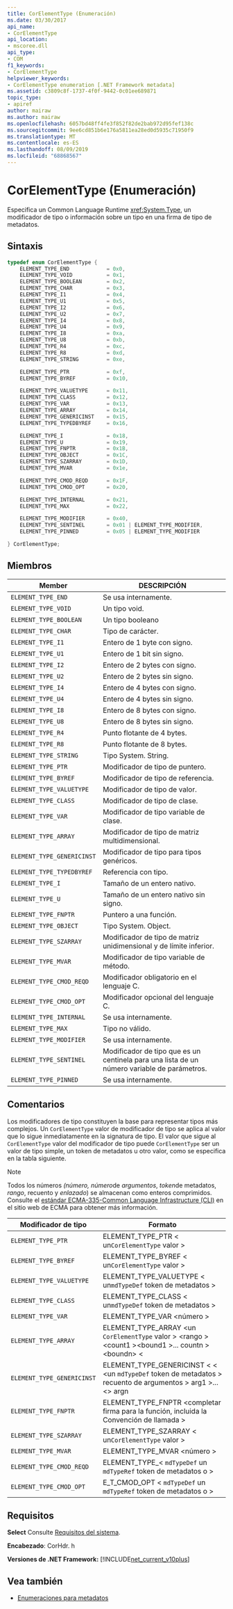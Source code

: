 ```yaml
---
title: CorElementType (Enumeración)
ms.date: 03/30/2017
api_name:
- CorElementType
api_location:
- mscoree.dll
api_type:
- COM
f1_keywords:
- CorElementType
helpviewer_keywords:
- CorElementType enumeration [.NET Framework metadata]
ms.assetid: c3809c8f-1737-4f0f-9442-0c01ee689871
topic_type:
- apiref
author: mairaw
ms.author: mairaw
ms.openlocfilehash: 6057bd48ff4fe3f852f82de2bab972d95fef138c
ms.sourcegitcommit: 9ee6cd851b6e176a5811ea28ed0d5935c71950f9
ms.translationtype: MT
ms.contentlocale: es-ES
ms.lasthandoff: 08/09/2019
ms.locfileid: "68868567"
---
```

# <a name="corelementtype-enumeration"></a>CorElementType (Enumeración)

Especifica un Common Language Runtime <xref:System.Type>, un modificador de tipo o información sobre un tipo en una firma de tipo de metadatos.

## <a name="syntax"></a>Sintaxis

```cpp
typedef enum CorElementType {
    ELEMENT_TYPE_END            = 0x0,
    ELEMENT_TYPE_VOID           = 0x1,
    ELEMENT_TYPE_BOOLEAN        = 0x2,
    ELEMENT_TYPE_CHAR           = 0x3,
    ELEMENT_TYPE_I1             = 0x4,
    ELEMENT_TYPE_U1             = 0x5,
    ELEMENT_TYPE_I2             = 0x6,
    ELEMENT_TYPE_U2             = 0x7,
    ELEMENT_TYPE_I4             = 0x8,
    ELEMENT_TYPE_U4             = 0x9,
    ELEMENT_TYPE_I8             = 0xa,
    ELEMENT_TYPE_U8             = 0xb,
    ELEMENT_TYPE_R4             = 0xc,
    ELEMENT_TYPE_R8             = 0xd,
    ELEMENT_TYPE_STRING         = 0xe,

    ELEMENT_TYPE_PTR            = 0xf,
    ELEMENT_TYPE_BYREF          = 0x10,

    ELEMENT_TYPE_VALUETYPE      = 0x11,
    ELEMENT_TYPE_CLASS          = 0x12,
    ELEMENT_TYPE_VAR            = 0x13,
    ELEMENT_TYPE_ARRAY          = 0x14,
    ELEMENT_TYPE_GENERICINST    = 0x15,
    ELEMENT_TYPE_TYPEDBYREF     = 0x16,

    ELEMENT_TYPE_I              = 0x18,
    ELEMENT_TYPE_U              = 0x19,
    ELEMENT_TYPE_FNPTR          = 0x1B,
    ELEMENT_TYPE_OBJECT         = 0x1C,
    ELEMENT_TYPE_SZARRAY        = 0x1D,
    ELEMENT_TYPE_MVAR           = 0x1e,

    ELEMENT_TYPE_CMOD_REQD      = 0x1F,
    ELEMENT_TYPE_CMOD_OPT       = 0x20,

    ELEMENT_TYPE_INTERNAL       = 0x21,
    ELEMENT_TYPE_MAX            = 0x22,

    ELEMENT_TYPE_MODIFIER       = 0x40,
    ELEMENT_TYPE_SENTINEL       = 0x01 | ELEMENT_TYPE_MODIFIER,
    ELEMENT_TYPE_PINNED         = 0x05 | ELEMENT_TYPE_MODIFIER

} CorElementType;
```

## <a name="members"></a>Miembros

|Member|DESCRIPCIÓN|
|------------|-----------------|
|`ELEMENT_TYPE_END`|Se usa internamente.|
|`ELEMENT_TYPE_VOID`|Un tipo void.|
|`ELEMENT_TYPE_BOOLEAN`|Un tipo booleano|
|`ELEMENT_TYPE_CHAR`|Tipo de carácter.|
|`ELEMENT_TYPE_I1`|Entero de 1 byte con signo.|
|`ELEMENT_TYPE_U1`|Entero de 1 bit sin signo.|
|`ELEMENT_TYPE_I2`|Entero de 2 bytes con signo.|
|`ELEMENT_TYPE_U2`|Entero de 2 bytes sin signo.|
|`ELEMENT_TYPE_I4`|Entero de 4 bytes con signo.|
|`ELEMENT_TYPE_U4`|Entero de 4 bytes sin signo.|
|`ELEMENT_TYPE_I8`|Entero de 8 bytes con signo.|
|`ELEMENT_TYPE_U8`|Entero de 8 bytes sin signo.|
|`ELEMENT_TYPE_R4`|Punto flotante de 4 bytes.|
|`ELEMENT_TYPE_R8`|Punto flotante de 8 bytes.|
|`ELEMENT_TYPE_STRING`|Tipo System. String.|
|`ELEMENT_TYPE_PTR`|Modificador de tipo de puntero.|
|`ELEMENT_TYPE_BYREF`|Modificador de tipo de referencia.|
|`ELEMENT_TYPE_VALUETYPE`|Modificador de tipo de valor.|
|`ELEMENT_TYPE_CLASS`|Modificador de tipo de clase.|
|`ELEMENT_TYPE_VAR`|Modificador de tipo variable de clase.|
|`ELEMENT_TYPE_ARRAY`|Modificador de tipo de matriz multidimensional.|
|`ELEMENT_TYPE_GENERICINST`|Modificador de tipo para tipos genéricos.|
|`ELEMENT_TYPE_TYPEDBYREF`|Referencia con tipo.|
|`ELEMENT_TYPE_I`|Tamaño de un entero nativo.|
|`ELEMENT_TYPE_U`|Tamaño de un entero nativo sin signo.|
|`ELEMENT_TYPE_FNPTR`|Puntero a una función.|
|`ELEMENT_TYPE_OBJECT`|Tipo System. Object.|
|`ELEMENT_TYPE_SZARRAY`|Modificador de tipo de matriz unidimensional y de límite inferior.|
|`ELEMENT_TYPE_MVAR`|Modificador de tipo variable de método.|
|`ELEMENT_TYPE_CMOD_REQD`|Modificador obligatorio en el lenguaje C.|
|`ELEMENT_TYPE_CMOD_OPT`|Modificador opcional del lenguaje C.|
|`ELEMENT_TYPE_INTERNAL`|Se usa internamente.|
|`ELEMENT_TYPE_MAX`|Tipo no válido.|
|`ELEMENT_TYPE_MODIFIER`|Se usa internamente.|
|`ELEMENT_TYPE_SENTINEL`|Modificador de tipo que es un centinela para una lista de un número variable de parámetros.|
|`ELEMENT_TYPE_PINNED`|Se usa internamente.|

## <a name="remarks"></a>Comentarios

Los modificadores de tipo constituyen la base para representar tipos más complejos. Un `CorElementType` valor de modificador de tipo se aplica al valor que lo sigue inmediatamente en la signatura de tipo. El valor que sigue al `CorElementType` valor del modificador de tipo puede `CorElementType` ser un valor de tipo simple, un token de metadatos u otro valor, como se especifica en la tabla siguiente.

> [!NOTE]
> Todos los números *(número, número*de *argumentos*, *token*de metadatos, *rango*, recuento y *enlazado*) se almacenan como enteros comprimidos. Consulte el [estándar ECMA-335-Common Language Infrastructure (CLI)](https://go.microsoft.com/fwlink/?LinkID=116487) en el sitio web de ECMA para obtener más información.

|Modificador de tipo|Formato|
|-------------------|------------|
|`ELEMENT_TYPE_PTR`|ELEMENT_TYPE_PTR \< un`CorElementType` valor >|
|`ELEMENT_TYPE_BYREF`|ELEMENT_TYPE_BYREF \< un`CorElementType` valor >|
|`ELEMENT_TYPE_VALUETYPE`|ELEMENT_TYPE_VALUETYPE \< un`mdTypeDef` token de metadatos >|
|`ELEMENT_TYPE_CLASS`|ELEMENT_TYPE_CLASS \< un`mdTypeDef` token de metadatos >|
|`ELEMENT_TYPE_VAR`|ELEMENT_TYPE_VAR \<número >|
|`ELEMENT_TYPE_ARRAY`|ELEMENT_TYPE_ARRAY \<un `CorElementType` valor > \<rango > \<count1 >\<bound1 >... countn > \<boundn> \<|
|`ELEMENT_TYPE_GENERICINST`|ELEMENT_TYPE_GENERICINST \< \< \<un `mdTypeDef` token de metadatos > recuento de argumentos > arg1 >... \<> argn|
|`ELEMENT_TYPE_FNPTR`|ELEMENT_TYPE_FNPTR \<completar firma para la función, incluida la Convención de llamada >|
|`ELEMENT_TYPE_SZARRAY`|ELEMENT_TYPE_SZARRAY \< un`CorElementType` valor >|
|`ELEMENT_TYPE_MVAR`|ELEMENT_TYPE_MVAR \<número >|
|`ELEMENT_TYPE_CMOD_REQD`|ELEMENT_TYPE_\< `mdTypeDef` un `mdTypeRef` token de metadatos o >|
|`ELEMENT_TYPE_CMOD_OPT`|E_T_CMOD_OPT \< `mdTypeDef` un `mdTypeRef` token de metadatos o >|

## <a name="requirements"></a>Requisitos

**Select** Consulte [Requisitos del sistema](../../../../docs/framework/get-started/system-requirements.md).

**Encabezado**: CorHdr. h

**Versiones de .NET Framework:** [!INCLUDE[net_current_v10plus](../../../../includes/net-current-v10plus-md.md)]

## <a name="see-also"></a>Vea también

- [Enumeraciones para metadatos](../../../../docs/framework/unmanaged-api/metadata/metadata-enumerations.md)
